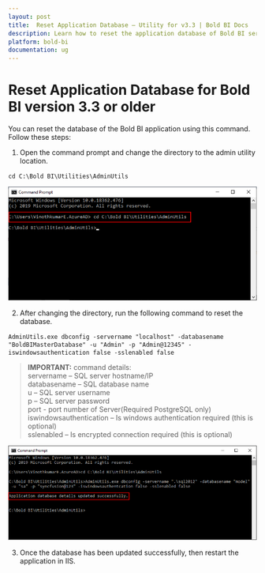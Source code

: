 ```yaml
---
layout: post
title:  Reset Application Database – Utility for v3.3 | Bold BI Docs
description: Learn how to reset the application database of Bold BI server application of v3.3 or earlier through the command line interface.
platform: bold-bi
documentation: ug
---
```


# Reset Application Database for Bold BI version 3.3 or older

You can reset the database of the Bold BI application using this command. Follow these steps:
   
1. Open the command prompt and change the directory to the admin utility location.  
~~~
cd C:\Bold BI\Utilities\AdminUtils
~~~  
![command](/static/assets/admin-utility/images/utilscmd.png)  
 
2. After changing the directory, run the following command to reset the database.  
~~~
AdminUtils.exe dbconfig -servername "localhost" -databasename "BoldBIMasterDatabase" -u "Admin" -p "Admin@12345" -iswindowsauthentication false -sslenabled false   
~~~  
> **IMPORTANT:**  command details:  
servername – SQL server hostname/IP  
databasename – SQL database name  
u – SQL server username  
p – SQL server password  
port - port number of Server(Required PostgreSQL only)  
iswindowsauthentication – Is windows authentication required (this is optional)  
sslenabled – Is encrypted connection required (this is optional)

![reset-command](/static/assets/admin-utility/images/reset-con-string.png)  

3. Once the database has been updated successfully, then restart the application in IIS.